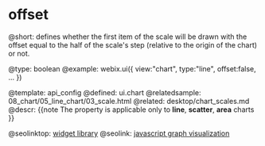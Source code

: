 offset
=============


@short:
	defines whether the first item of the scale will be drawn with the offset equal to the half of the scale's step (relative to the origin of the chart) or not.

@type: boolean
@example:
webix.ui({
	view:"chart",
	type:"line",
    offset:false,
    ...
})

@template:	api_config
@defined:	ui.chart
@relatedsample:
	08_chart/05_line_chart/03_scale.html
@related: 
	desktop/chart_scales.md
@descr:
{{note
The property is applicable only to **line**, **scatter**, **area** charts
}}




@seolinktop: [widget library](https://webix.com)
@seolink: [javascript graph visualization](https://webix.com/widget/charts/)